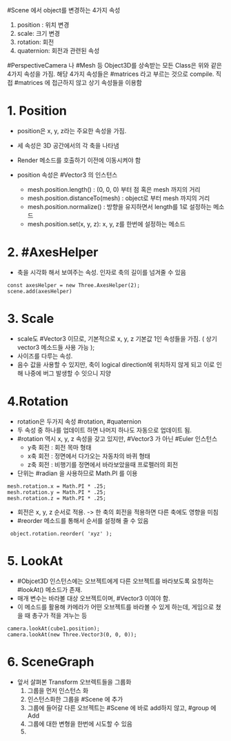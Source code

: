#Scene  에서 object를 변경하는 4가지 속성

1. position : 위치 변경
2. scale: 크기 변경
3. rotation: 회전
4. quaternion: 회전과 관련된 속성 

#PerspectiveCamera 나 #Mesh 등 Object3D를 상속받는 모든 Class은 위와 같은 4가지 속성을 가짐.
해당 4가지 속성들은 #matrices 라고 부르는 것으로 compile. 
직접 #matrices 에 접근하지 않고 상기 속성들을 이용함


# 1. Position
- position은 x, y, z라는 주요한 속성을 가짐.
- 세 속성은 3D 공간에서의 각 축을 나타냄
- Render 메소드를 호출하기 이전에 이동시켜야 함

- position 속성은 #Vector3 의 인스턴스
	- mesh.position.length() : (0, 0, 0) 부터 점 혹은 mesh 까지의 거리
	- mesh.position.distanceTo(mesh) : object로 부터 mesh 까지의 거리
	- mesh.position.normalize() : 방향을 유지하면서 length를 1로 설정하는 메소드
	- mesh.position.set(x, y, z): x, y, z를 한번에 설정하는 메소드
	

# 2. #AxesHelper

- 축을 시각화 해서 보여주는 속성. 인자로 축의 길이를 넘겨줄 수 있음

```
const axesHelper = new Three.AxesHelper(2);
scene.add(axesHelper)
```


# 3. Scale

- scale도 #Vector3 이므로, 기본적으로 x, y, z 기본값 1인 속성들을 가짐. ( 상기 vector3 메소드들 사용 가능 );
- 사이즈를 다루는 속성. 
- 음수 값을 사용할 수 있지만, 축이 logical direction에 위치하지 않게 되고 이로 인해 나중에 버그 발생할 수 잇으니 지양


# 4.Rotation

- rotation은 두가지 속성 #rotation, #quaternion 
- 두 속성 중 하나를 업데이트 하면 나머지 하나도 자동으로 업데이트 됨.
- #rotation 역시 x, y, z 속성을 갖고 있지만,  #Vector3 가 아닌 #Euler 인스턴스
	- y축 회전 : 회전 목마 형태
	- x축 회전 : 정면에서 다가오는 자동차의 바퀴 형태
	- z축 회전 : 비행기를 정면에서 바라보았을때 프로펠러의 회전
- 단위는 #radian 을 사용하므로 Math.PI 를 이용
```
mesh.rotation.x = Math.PI * .25;
mesh.rotation.y = Math.PI * .25;
mesh.rotation.z = Math.PI * .25;
```

- 회전은 x, y, z 순서로 적용. -> 한 축의 회전을 적용하면 다른 축에도 영향을 미침
- #reorder 메소드를 통해서 순서를 설정해 줄 수 있음
```
 object.rotation.reorder( 'xyz' );
```

# 5. LookAt

- #Objcet3D 인스턴스에는 오브젝트에게 다른 오브젝트를 바라보도록 요청하는 #lookAt() 메소드가 존재.
- 매개 변수는 바라볼 대상 오브젝트이며, #Vector3 이여야 함.
- 이 메소드를 활용해 카메라가 어떤 오브젝트를 바라볼 수 있게 하는데, 게임으로 쳤을 때 총구가 적을 겨누는 등
 ```
camera.lookAt(cube1.position);
camera.lookAt(new Three.Vector3(0, 0, 0));
```


# 6. SceneGraph

- 앞서 살펴본 Transform 오브렉트들을 그룹화 
	1. 그룹을 먼저 인스턴스 화
	2. 인스턴스화한 그룹을 #Scene 에 추가
	3. 그룹에 들어갈 다른 오브젝트는 #Scene 에 바로 add하지 않고, #group 에 Add 
	4. 그룹에 대한 변형을 한번에 시도할 수 있음
	5. 